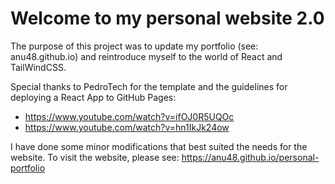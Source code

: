 # Welcome to my personal website 2.0

The purpose of this project was to update my portfolio (see: anu48.github.io) and reintroduce myself to the world of React and TailWindCSS.

Special thanks to PedroTech for the template and the guidelines for deploying a React App to GitHub Pages:
- https://www.youtube.com/watch?v=ifOJ0R5UQOc
- https://www.youtube.com/watch?v=hn1IkJk24ow

I have done some minor modifications that best suited the needs for the website.
To visit the website, please see: https://anu48.github.io/personal-portfolio
